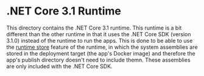 # .NET Core 3.1 Runtime
This directory contains the .NET Core 3.1 runtime. This runtime is a bit different than the other runtime in that it uses the .NET Core SDK (version 3.1.0) instead of the runtime to run the apps. This is done to be able to use the [runtime store](https://docs.microsoft.com/en-us/dotnet/core/deploying/runtime-store) feature of the runtime, in which the system assemblies are stored in the deployment target (the app's Docker image) and therefore the app's publish directory doesn't need to include themn. These assemblies are only included with the .NET Core SDK.
